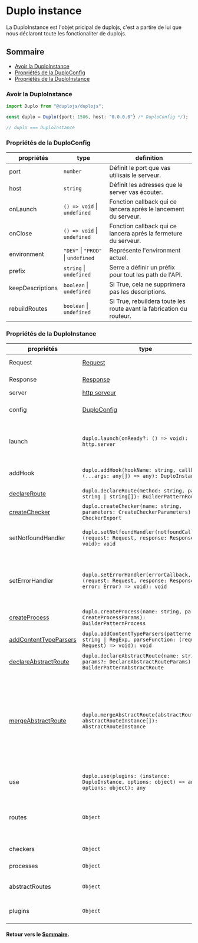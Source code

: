 # Duplo instance
La DuploInstance est l'objet pricipal de duplojs, c'est a partire de lui que nous déclaront toute les fonctionaliter de duplojs.

## Sommaire
- [Avoir la DuploInstance](#avoir-la-duploinstance)
- [Propriétés de la DuploConfig](#propriétés-de-la-duploconfig)
- [Propriétés de la DuploInstance](#propriétés-de-la-duploinstance)

### Avoir la DuploInstance
```ts
import Duplo from "@duplojs/duplojs";

const duplo = Duplo({port: 1506, host: "0.0.0.0"} /* DuploConfig */);

// duplo === DuploInstance
```

### Propriétés de la DuploConfig
propriétés|type|definition
---|---|---
port|`number`|Définit le port que vas utilisais le serveur.
host|`string`|Définit les adresses que le server vas écouter. 
onLaunch|`() => void` \| `undefined`|Fonction callback qui ce lancera aprés le lancement du serveur.
onClose|`() => void` \| `undefined`|Fonction callback qui ce lancera aprés la fermeture du serveur.
environment|`"DEV"` \| `"PROD"` \| `undefined`|Représente l'environment actuel.
prefix|`string` \| `undefined`|Serre a définir un préfix pour tout les path de l'API.
keepDescriptions|`boolean` \| `undefined`|Si True, cela ne supprimera pas les descriptions.
rebuildRoutes|`boolean` \| `undefined`|Si True, rebuildera toute les route avant la fabrication du routeur.

### Propriétés de la DuploInstance
propriétés|type|definition
---|---|---
Request|[Request](./Request.md)|Fait référence a l'objet [Request](./Request.md).
Response|[Response](./Response.md)|Fait référence a l'objet [Response](./Response.md).
server|[http serveur](https://nodejs.org/api/http.html#class-httpserver)|Objet [http serveur](https://nodejs.org/api/http.html#class-httpserver).
config|[DuploConfig](#propriétés-de-la-duploconfig)|Correspont a la [config](#propriétés-de-la-duploconfig) utilisé pour obtenir l'instance.
launch|`duplo.launch(onReady?: () => void): http.server`|Fonction qui serre a lancer le serveur. Le router sera build a l'appel de cette fonction. 
addHook|`duplo.addHook(hookName: string, callback: (...args: any[]) => any): DuploInstance`|Permet d'ajouter des [Hooks](./Hook.md) de manier global.
[declareRoute](./Route.md#déclarer-une-route)|`duplo.declareRoute(method: string, path: string \| string[]): BuilderPatternRoute`|Permet de déclaré une [route](./Route.md).
[createChecker](./Checker.md#créer-un-checker)|`duplo.createChecker(name: string, parameters: CreateCheckerParameters): CheckerExport`|Permet de créée un [checker](./Checker.md).
setNotfoundHandler|`duplo.setNotfoundHandler(notfoundCallback: (request: Request, response: Response) => void): void`|Permet de dénire la fonction qui sera applé en cas de route non trouvé.
setErrorHandler|`duplo.setErrorHandler(errorCallback, (request: Request, response: Response, error: Error) => void): void`|Permet de définire la fonction qui sera applé en cas d'erreur survenu pendan l'execution des opération d'une route.
[createProcess](./Process.md#créer-un-process)|`duplo.createProcess(name: string, params?: CreateProcessParams): BuilderPatternProcess`|Permet de créée de un [process](./Process.md).
[addContentTypeParsers](./ContentTypeParser.md)|`duplo.addContentTypeParsers(patterne: string \| RegExp, parseFunction: (request: Request) => void): void`|Permet d'ajouter a un [contentTypeParsers](./ContentTypeParser.md).
[declareAbstractRoute](./AbstractRoute.md#déclarer-une-abstract-route)|`duplo.declareAbstractRoute(name: string, params?: DeclareAbstractRouteParams): BuilderPatternAbstractRoute`|Permet de créée une [abstractRoute](./AbstractRoute.md).
[mergeAbstractRoute](./AbstractRoute.md#merge-des-abstract-route)|`duplo.mergeAbstractRoute(abstractRoute: abstractRouteInstance[]): AbstractRouteInstance`|Permet de merge plusieur [abstractRoute](./AbstractRoute.md). Cette function existe pour fusioner des abstractRoute venant de diférent [plugins](./Plugins.md), donc favorisé la création d'abstractRoute depuis d'autre quand vous le pouvais.
use|`duplo.use(plugins: (instance: DuploInstance, options: object) => any, options: object): any`|Permet d'implémenté un [plugin](./Plugins.md).
routes|`Object`|Objet contenant toute les route de l'application. Il sera vide jusqu'à l'appel du hook `beforeBuildRouter`.
checkers|`Object`|Objet contenant toute les checkers.
processes|`Object`|Objet contenant toute les process.
abstractRoutes|`Object`|Objet contenant toute les abstractRoutes.
plugins|`Object`|Objet contenant toute les plugins implémenter

#### Retour vers le [Sommaire](#sommaire).